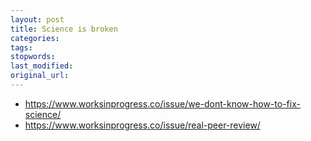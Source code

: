 ```yaml
---
layout: post
title: Science is broken
categories:
tags:
stopwords:
last_modified:
original_url:
---
```


* https://www.worksinprogress.co/issue/we-dont-know-how-to-fix-science/
* https://www.worksinprogress.co/issue/real-peer-review/


